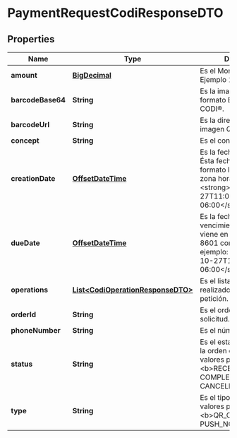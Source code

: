 # PaymentRequestCodiResponseDTO

## Properties
Name | Type | Description | Notes
------------ | ------------- | ------------- | -------------
**amount** | [**BigDecimal**](BigDecimal.md) | Es el Monto del pago. Ejemplo 1000.00 |  [optional]
**barcodeBase64** | **String** | Es la imagen QR en formato Base64 para el CODI®. |  [optional]
**barcodeUrl** | **String** | Es la dirección URL de la imagen QR para el CODI®. |  [optional]
**concept** | **String** | Es el concepto de pago. |  [optional]
**creationDate** | [**OffsetDateTime**](OffsetDateTime.md) | Es la fecha de creación. Ésta fecha viene en formato ISO 8601 con zona horaria, ejemplo: &lt;strong&gt;2020-10-27T11:03:15.000-06:00&lt;/strong&gt;. |  [optional]
**dueDate** | [**OffsetDateTime**](OffsetDateTime.md) | Es la fecha de vencimiento. Ésta fecha viene en formato ISO 8601 con zona horaria, ejemplo: &lt;strong&gt;2020-10-27T11:03:15.000-06:00&lt;/strong&gt;. |  [optional]
**operations** | [**List&lt;CodiOperationResponseDTO&gt;**](CodiOperationResponseDTO.md) | Es el listado de pagos realizados sobre la petición. |  [optional]
**orderId** | **String** | Es el orderId asignado a la solicitud. |  [optional]
**phoneNumber** | **String** | Es el número de teléfono. |  [optional]
**status** | **String** | Es el estado (estatus) de la orden de pago. Los valores pueden ser: &lt;b&gt;RECEIVED, COMPLETED Y CANCELLED&lt;/b&gt; |  [optional]
**type** | **String** | Es el tipo de petición. Los valores pueden ser: &lt;b&gt;QR_CODE o PUSH_NOTIFICATION&lt;/b&gt; |  [optional]
